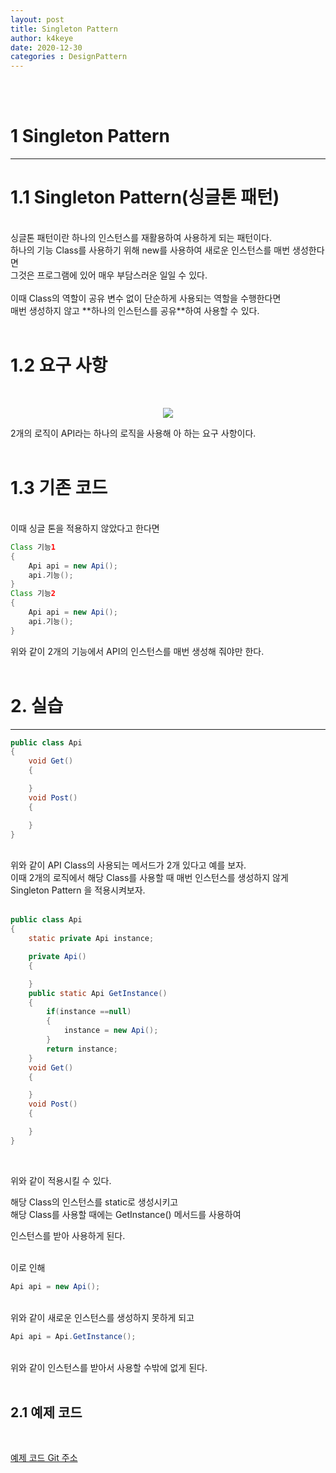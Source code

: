 ```yaml
---
layout: post
title: Singleton Pattern
author: k4keye
date: 2020-12-30
categories : DesignPattern
---
```

<br/>
<br/>

# 1 Singleton Pattern
___
# **1.1 Singleton Pattern(싱글톤 패턴)**
</br>
싱글톤 패턴이란 하나의 인스턴스를 재활용하여 사용하게 되는 패턴이다.</br>
하나의 기능 Class를 사용하기 위해 new를 사용하여 새로운 인스턴스를 매번 생성한다면</br>
그것은 프로그램에 있어 매우 부담스러운 일일 수 있다.</br></br>
이때 Class의 역할이 공유 변수 없이 단순하게 사용되는 역할을 수행한다면</br>
매번 생성하지 않고 **하나의 인스턴스를 공유**하여 사용할 수 있다.</br></br>

# **1.2 요구 사항**
</br>
<p align="center">
    <img src ="https://img1.daumcdn.net/thumb/R1280x0/?scode=mtistory2&fname=https%3A%2F%2Fblog.kakaocdn.net%2Fdn%2FDzESI%2FbtqPsDiv26C%2F7MWzMnuitruZFaprszIC51%2Fimg.png"/>
</p>
2개의 로직이 API라는 하나의 로직을 사용해 아 하는 요구 사항이다.</br></br>

# **1.3 기존 코드**
</br>
이때 싱글 톤을 적용하지 않았다고 한다면</br>

```java
Class 기능1
{
    Api api = new Api();
    api.기능();
}
Class 기능2
{
    Api api = new Api();
    api.기능();
}
```
위와 같이 2개의 기능에서 API의 인스턴스를 매번 생성해 줘야만 한다.
<br/>
<br/>

# 2. 실습
___
```java
public class Api
{
	void Get()
	{

	}
	void Post()
	{

	}
}
```
<br/>
위와 같이 API Class의 사용되는 메서드가 2개 있다고 예를 보자.<br/>
이때 2개의 로직에서 해당 Class를 사용할 때 매번 인스턴스를 생성하지 않게<br/>
Singleton Pattern 을 적용시켜보자.<br/>
<br/>

```java
public class Api
{
	static private Api instance;

	private Api()
	{

	}
	public static Api GetInstance()
	{
		if(instance ==null)
		{
			instance = new Api();
		}
		return instance;
	}
	void Get()
	{

	}
	void Post()
	{

	}
}
```
<br/>
 
위와 같이 적용시킬 수 있다.<br/>

해당 Class의 인스턴스를 static로 생성시키고<br/>
해당 Class를 사용할 때에는 GetInstance() 메서드를 사용하여<br/>

인스턴스를 받아 사용하게 된다.<br/><br/>

 
이로 인해
```java
Api api = new Api();
```
<br/>
위와 같이 새로운 인스턴스를 생성하지 못하게 되고</br>

```java
Api api = Api.GetInstance();
```
<br/>
위와 같이 인스턴스를 받아서 사용할 수밖에 없게 된다.<br/><br/>

## **2.1 예제 코드**
<br/>

[예제 코드 Git 주소 ](https://github.com/k4keye/DesignPattern)